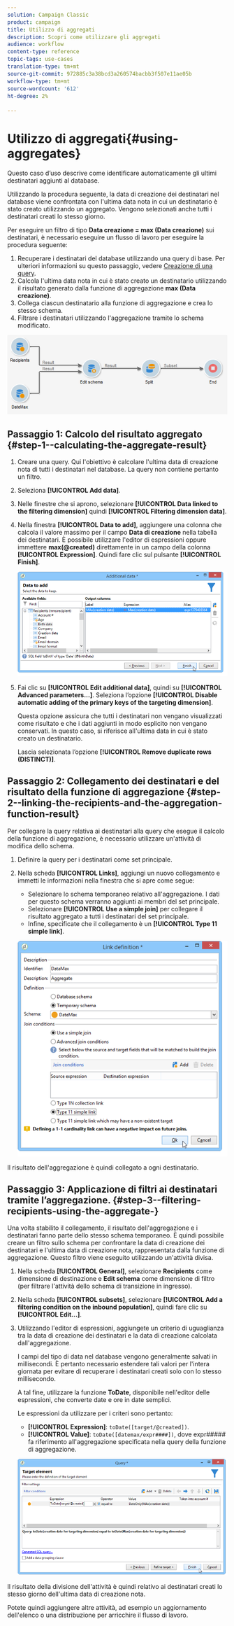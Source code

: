 ```yaml
---
solution: Campaign Classic
product: campaign
title: Utilizzo di aggregati
description: Scopri come utilizzare gli aggregati
audience: workflow
content-type: reference
topic-tags: use-cases
translation-type: tm+mt
source-git-commit: 972885c3a38bcd3a260574bacbb3f507e11ae05b
workflow-type: tm+mt
source-wordcount: '612'
ht-degree: 2%

---
```



# Utilizzo di aggregati{#using-aggregates}

Questo caso d’uso descrive come identificare automaticamente gli ultimi destinatari aggiunti al database.

Utilizzando la procedura seguente, la data di creazione dei destinatari nel database viene confrontata con l&#39;ultima data nota in cui un destinatario è stato creato utilizzando un aggregato. Vengono selezionati anche tutti i destinatari creati lo stesso giorno.

Per eseguire un filtro di tipo **Data creazione = max (Data creazione)** sui destinatari, è necessario eseguire un flusso di lavoro per eseguire la procedura seguente:

1. Recuperare i destinatari del database utilizzando una query di base. Per ulteriori informazioni su questo passaggio, vedere [Creazione di una query](../../workflow/using/query.md#creating-a-query).
1. Calcola l&#39;ultima data nota in cui è stato creato un destinatario utilizzando il risultato generato dalla funzione di aggregazione **max (Data creazione)**.
1. Collega ciascun destinatario alla funzione di aggregazione e crea lo stesso schema.
1. Filtrare i destinatari utilizzando l&#39;aggregazione tramite lo schema modificato.

![](assets/datamanagement_usecase_1.png)

## Passaggio 1: Calcolo del risultato aggregato {#step-1--calculating-the-aggregate-result}

1. Creare una query. Qui l&#39;obiettivo è calcolare l&#39;ultima data di creazione nota di tutti i destinatari nel database. La query non contiene pertanto un filtro.
1. Seleziona **[!UICONTROL Add data]**.
1. Nelle finestre che si aprono, selezionare **[!UICONTROL Data linked to the filtering dimension]** quindi **[!UICONTROL Filtering dimension data]**.
1. Nella finestra **[!UICONTROL Data to add]**, aggiungere una colonna che calcola il valore massimo per il campo **Data di creazione** nella tabella dei destinatari. È possibile utilizzare l&#39;editor di espressioni oppure immettere **max(@created)** direttamente in un campo della colonna **[!UICONTROL Expression]**. Quindi fare clic sul pulsante **[!UICONTROL Finish]**.

   ![](assets/datamanagement_usecase_2.png)

1. Fai clic su **[!UICONTROL Edit additional data]**, quindi su **[!UICONTROL Advanced parameters...]**. Seleziona l’opzione **[!UICONTROL Disable automatic adding of the primary keys of the targeting dimension]**.

   Questa opzione assicura che tutti i destinatari non vengano visualizzati come risultato e che i dati aggiunti in modo esplicito non vengano conservati. In questo caso, si riferisce all&#39;ultima data in cui è stato creato un destinatario.

   Lascia selezionata l’opzione **[!UICONTROL Remove duplicate rows (DISTINCT)]**.

## Passaggio 2: Collegamento dei destinatari e del risultato della funzione di aggregazione {#step-2--linking-the-recipients-and-the-aggregation-function-result}

Per collegare la query relativa ai destinatari alla query che esegue il calcolo della funzione di aggregazione, è necessario utilizzare un&#39;attività di modifica dello schema.

1. Definire la query per i destinatari come set principale.
1. Nella scheda **[!UICONTROL Links]**, aggiungi un nuovo collegamento e immetti le informazioni nella finestra che si apre come segue:

   * Selezionare lo schema temporaneo relativo all&#39;aggregazione. I dati per questo schema verranno aggiunti ai membri del set principale.
   * Selezionare **[!UICONTROL Use a simple join]** per collegare il risultato aggregato a tutti i destinatari del set principale.
   * Infine, specificate che il collegamento è un **[!UICONTROL Type 11 simple link]**.

   ![](assets/datamanagement_usecase_3.png)

Il risultato dell&#39;aggregazione è quindi collegato a ogni destinatario.

## Passaggio 3: Applicazione di filtri ai destinatari tramite l’aggregazione. {#step-3--filtering-recipients-using-the-aggregate-}

Una volta stabilito il collegamento, il risultato dell&#39;aggregazione e i destinatari fanno parte dello stesso schema temporaneo. È quindi possibile creare un filtro sullo schema per confrontare la data di creazione dei destinatari e l&#39;ultima data di creazione nota, rappresentata dalla funzione di aggregazione. Questo filtro viene eseguito utilizzando un&#39;attività divisa.

1. Nella scheda **[!UICONTROL General]**, selezionare **Recipients** come dimensione di destinazione e **Edit schema** come dimensione di filtro (per filtrare l&#39;attività dello schema di transizione in ingresso).
1. Nella scheda **[!UICONTROL subsets]**, selezionare **[!UICONTROL Add a filtering condition on the inbound population]**, quindi fare clic su **[!UICONTROL Edit...]**.
1. Utilizzando l&#39;editor di espressioni, aggiungete un criterio di uguaglianza tra la data di creazione dei destinatari e la data di creazione calcolata dall&#39;aggregazione.

   I campi del tipo di data nel database vengono generalmente salvati in millisecondi. È pertanto necessario estendere tali valori per l&#39;intera giornata per evitare di recuperare i destinatari creati solo con lo stesso millisecondo.

   A tal fine, utilizzare la funzione **ToDate**, disponibile nell&#39;editor delle espressioni, che converte date e ore in date semplici.

   Le espressioni da utilizzare per i criteri sono pertanto:

   * **[!UICONTROL Expression]**: `toDate([target/@created])`.
   * **[!UICONTROL Value]**:  `toDate([datemax/expr####])`, dove expr##### fa riferimento all&#39;aggregazione specificata nella query della funzione di aggregazione.

   ![](assets/datamanagement_usecase_4.png)

Il risultato della divisione dell&#39;attività è quindi relativo ai destinatari creati lo stesso giorno dell&#39;ultima data di creazione nota.

Potete quindi aggiungere altre attività, ad esempio un aggiornamento dell&#39;elenco o una distribuzione per arricchire il flusso di lavoro.
